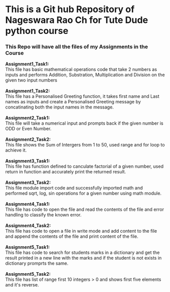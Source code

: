<h1> This is a Git hub Repository of Nageswara Rao Ch for Tute Dude python course</h1>

<h3> This Repo will have all the files of my Assignments in the Course</h3>

<b> Assignment1_Task1: </b> 
<br>This file has basic mathematical operations code that take 2 numbers as inputs and performs Addition, Substration, Multiplication and Division on the given two input numbers
<br>
<br><b> Assignment1_Task2: </b> 
<br>This file has a Personalised Greeting function, it takes first name and Last names as inputs and create a Personalised Greeting message by concatinating both the input names in the message.
<br>
<br> <b> Assignment2_Task1: </b> 
<br>This file will take a numerical input and prompts back if the given number is ODD or Even Number.
<br>
<br><b> Assignment2_Task2: </b> 
<br>This file shows the Sum of Intergers from 1 to 50, used range and for loop to achieve it.
<br>
<br> <b> Assignment3_Task1: </b> 
<br>This file has function defined to canculate factorial of a given number, used return in function and accurately print the returned result.
<br>
<br><b> Assignment3_Task2: </b> 
<br>This file module import code and successfully imported math and performed sqrt, log, sin operations for a given number using math module.
<br>
<br> <b> Assignment4_Task1: </b> 
<br>This file has code to open the file and read the contents of the file and error handling to classify the known error.
<br>
<br><b> Assignment4_Task2: </b> 
<br>This file has code to open a file in write mode and add content to the file and append the contents of the file and print content of the file.
<br>
<br> <b> Assignment5_Task1: </b> 
<br>This file has code to search for students marks in a dictionary and get the result printed in a new line with the marks and if the student is not exists in dictionary promprts the same.
<br>
<br><b> Assignment5_Task2: </b> 
<br>This file has list of range first 10 integers > 0 and shows first five elements and it's reverse.


